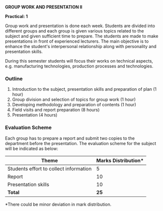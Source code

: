 **GROUP WORK AND PRESENTATION II**

**Practical: 1**

Group work and presentation is done each week. Students are divided into different groups and each group is given various topics related to the subject and given sufficient time to prepare. The students are made to make presentations in front of experienced lecturers. The main objective is to enhance the student's interpersonal relationship along with personality and presentation skills.

During this semester students will focus their works on technical aspects, e.g. manufacturing technologies, production processes and technologies.

### Outline

1. Introduction to the subject, presentation skills and preparation of plan (1 hour)
2. Group division and selection of topics for group work (1 hour)
3. Developing methodology and preparation of contents (1 hour)
4. Field visits and report preparation (8 hours)
5. Presentation (4 hours)

### Evaluation Scheme

Each group has to prepare a report and submit two copies to the department before the presentation. The evaluation scheme for the subject will be indicated as below:

| Theme                                  | Marks Distribution* |
| -------------------------------------- | ------------------- |
| Students effort to collect information | 5                   |
| Report                                 | 10                  |
| Presentation skills                    | 10                  |
| **Total**                              | **25**              |

*There could be minor deviation in mark distribution.
